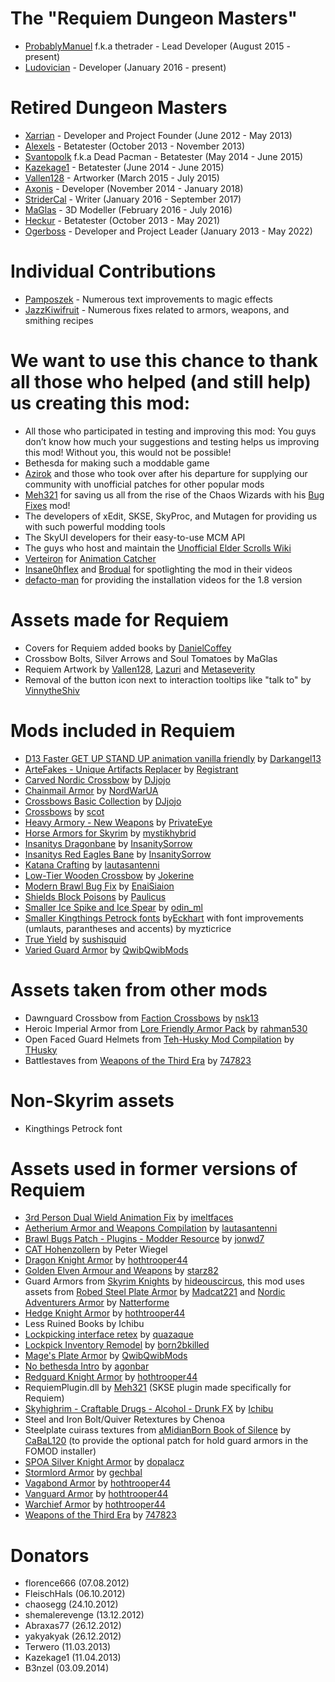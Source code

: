 The "Requiem Dungeon Masters"
=============================

* [ProbablyManuel](https://www.nexusmods.com/users/7388094) f.k.a thetrader - Lead Developer (August 2015 - present)
* [Ludovician](https://www.nexusmods.com/users/1693689) - Developer (January 2016 - present)

Retired Dungeon Masters
=======================

* [Xarrian](https://www.nexusmods.com/users/1303819) - Developer and Project Founder (June 2012 - May 2013)
* [Alexels](https://www.nexusmods.com/users/1715824) - Betatester (October 2013 - November 2013)
* [Svantopolk](https://www.nexusmods.com/users/5135607) f.k.a Dead Pacman - Betatester (May 2014 - June 2015)
* [Kazekage1](https://www.nexusmods.com/users/3066967) - Betatester (June 2014 - June 2015)
* [Vallen128](https://www.nexusmods.com/users/6468378) - Artworker (March 2015 - July 2015)
* [Axonis](http://www.moddb.com/members/axonis) - Developer (November 2014 - January 2018)
* [StriderCal](https://www.nexusmods.com/users/2682781) - Writer (January 2016 - September 2017)
* [MaGlas](https://www.nexusmods.com/users/2073189) - 3D Modeller (February 2016 - July 2016)
* [Heckur](https://www.nexusmods.com/users/134549) - Betatester (October 2013 - May 2021)
* [Ogerboss](https://www.nexusmods.com/users/847294) - Developer and Project Leader (January 2013 - May 2022)

Individual Contributions
========================

* [Pamposzek](https://www.nexusmods.com/skyrimspecialedition/users/14780709) - Numerous text improvements to magic effects
* [JazzKiwifruit](https://www.nexusmods.com/skyrimspecialedition/users/16518979) - Numerous fixes related to armors, weapons, and smithing recipes

We want to use this chance to thank all those who helped (and still help) us creating this mod:
===============================================================================================

* All those who participated in testing and improving this mod: You guys don’t know how much your suggestions and testing helps us improving this mod! Without you, this would not be possible!
* Bethesda for making such a moddable game
* [Azirok](https://www.nexusmods.com/users/4464223) and those who took over after his departure for supplying our community with unofficial patches for other popular mods
* [Meh321](https://www.nexusmods.com/users/2964753) for saving us all from the rise of the Chaos Wizards with his [Bug Fixes](https://www.nexusmods.com/skyrim/mods/76747) mod!
* The developers of xEdit, SKSE, SkyProc, and Mutagen for providing us with such powerful modding tools
* The SkyUI developers for their easy-to-use MCM API
* The guys who host and maintain the [Unofficial Elder Scrolls Wiki](http://www.uesp.net/)
* [Verteiron](https://www.nexusmods.com/users/4118075) for [Animation Catcher](https://www.nexusmods.com/skyrim/mods/38382)
* [Insane0hflex](https://www.youtube.com/user/insane0hflex) and [Brodual](https://www.youtube.com/user/Brodual) for spotlighting the mod in their videos
* [defacto-man](https://www.youtube.com/channel/UC9udLVVyF-hhT1_UFh3GwgQ?&ab_channel=De-FactoMan) for providing the installation videos for the 1.8 version

Assets made for Requiem
=======================

* Covers for Requiem added books by [DanielCoffey](https://www.nexusmods.com/users/3204267)
* Crossbow Bolts, Silver Arrows and Soul Tomatoes by MaGlas
* Requiem Artwork by [Vallen128](https://www.nexusmods.com/users/6468378), [Lazuri](https://www.nexusmods.com/users/506791) and [Metaseverity](https://www.nexusmods.com/users/2174092)
* Removal of the button icon next to interaction tooltips like "talk to" by [VinnytheShiv](https://www.nexusmods.com/users/4717760)

Mods included in Requiem
========================

* [D13 Faster GET UP STAND UP animation vanilla friendly](https://www.nexusmods.com/skyrim/mods/17491) by [Darkangel13](https://www.nexusmods.com/users/771437)
* [ArteFakes - Unique Artifacts Replacer](https://www.nexusmods.com/skyrimspecialedition/mods/41254) by [Registrant](https://www.nexusmods.com/users/2422162)
* [Carved Nordic Crossbow](https://www.nexusmods.com/skyrim/mods/48847) by [DJjojo](https://www.nexusmods.com/users/2977948)
* [Chainmail Armor](https://www.nexusmods.com/skyrimspecialedition/mods/27340) by [NordWarUA](https://www.nexusmods.com/users/53732701)
* [Crossbows Basic Collection](https://www.nexusmods.com/skyrim/mods/23876) by [DJjojo](https://www.nexusmods.com/users/2977948)
* [Crossbows](https://www.nexusmods.com/skyrim/mods/22207) by [scot](https://www.nexusmods.com/users/392488)
* [Heavy Armory - New Weapons](https://www.nexusmods.com/skyrim/mods/21120) by [PrivateEye](https://www.nexusmods.com/users/887024)
* [Horse Armors for Skyrim](https://www.nexusmods.com/skyrim/mods/13348) by [mystikhybrid](https://www.nexusmods.com/users/294935)
* [Insanitys Dragonbane](https://www.nexusmods.com/skyrim/mods/19180) by [InsanitySorrow](https://www.nexusmods.com/users/258945)
* [Insanitys Red Eagles Bane](https://www.nexusmods.com/skyrim/mods/32930) by [InsanitySorrow](https://www.nexusmods.com/users/258945)
* [Katana Crafting](https://www.nexusmods.com/skyrimspecialedition/mods/5306) by [lautasantenni](https://www.nexusmods.com/users/983976)
* [Low-Tier Wooden Crossbow](https://www.nexusmods.com/skyrim/mods/54134) by [Jokerine](https://www.nexusmods.com/users/2543917)
* [Modern Brawl Bug Fix](https://www.nexusmods.com/skyrim/mods/77465) by [EnaiSiaion](https://www.nexusmods.com/users/3959191)
* [Shields Block Poisons](https://www.nexusmods.com/skyrim/mods/79280) by [Paulicus](https://www.nexusmods.com/users/23313089)
* [Smaller Ice Spike and Ice Spear](https://www.nexusmods.com/skyrim/mods/31899) by [odin_ml](https://www.nexusmods.com/users/50001)
* [Smaller Kingthings Petrock fonts](https://www.nexusmods.com/skyrim/mods/20773) by[Eckhart](https://www.nexusmods.com/users/2412528) with font improvements (umlauts, parantheses and accents) by myzticrice
* [True Yield](https://www.nexusmods.com/skyrim/mods/7252) by [sushisquid](https://www.nexusmods.com/users/851501)
* [Varied Guard Armor](https://www.nexusmods.com/skyrim/mods/96744) by [QwibQwibMods](https://www.nexusmods.com/users/57153782)

Assets taken from other mods
============================

* Dawnguard Crossbow from [Faction Crossbows](https://www.nexusmods.com/skyrim/mods/58704/) by [nsk13](https://www.nexusmods.com/users/3373573)
* Heroic Imperial Armor from [Lore Friendly Armor Pack](https://www.nexusmods.com/skyrim/mods/6684) by [rahman530](https://www.nexusmods.com/users/3052977)
* Open Faced Guard Helmets from [Teh-Husky Mod Compilation](https://www.nexusmods.com/skyrim/mods/32226) by [THusky](https://www.nexusmods.com/users/5226693)
* Battlestaves from [Weapons of the Third Era](https://requiem.atlassian.net/wiki/skyrim.nexusmods.com/mods/3871) by [747823](https://www.nexusmods.com/users/3186836)

Non-Skyrim assets
=================

* Kingthings Petrock font

Assets used in former versions of Requiem
=========================================

* [3rd Person Dual Wield Animation Fix](https://www.nexusmods.com/skyrim/mods/248) by [imeltfaces](https://www.nexusmods.com/users/1073116)
* [Aetherium Armor and Weapons Compilation](https://www.nexusmods.com/skyrim/mods/23530) by [lautasantenni](https://www.nexusmods.com/users/983976)
* [Brawl Bugs Patch - Plugins - Modder Resource](https://requiem.atlassian.net/wiki/skyrim.nexusmods.com/mods/24020) by [jonwd7](https://www.nexusmods.com/users/2492841)
* [CAT Hohenzollern](http://www.peter-wiegel.de/CATHohenzollern.html) by Peter Wiegel
* [Dragon Knight Armor](https://www.nexusmods.com/skyrim/mods/28287) by [hothtrooper44](https://www.nexusmods.com/users/3656551)
* [Golden Elven Armour and Weapons](https://www.nexusmods.com/skyrim/mods/31638) by [starz82](https://www.nexusmods.com/users/601350)
* Guard Armors from [Skyrim Knights](https://www.nexusmods.com/skyrim/mods/28044) by [hideouscircus](https://www.nexusmods.com/users/2130985), this mod uses assets from [Robed Steel Plate Armor](https://www.nexusmods.com/skyrim/mods/10506) by [Madcat221](https://www.nexusmods.com/users/115378) and [Nordic Adventurers Armor](https://www.nexusmods.com/skyrim/mods/27068) by [Natterforme](https://www.nexusmods.com/users/2102930) 
* [Hedge Knight Armor](https://www.nexusmods.com/skyrim/mods/13961/) by [hothtrooper44](https://www.nexusmods.com/users/3656551)
* Less Ruined Books by Ichibu
* [Lockpicking interface retex](https://www.nexusmods.com/skyrim/mods/2845) by [quazaque](https://www.nexusmods.com/users/2401225)
* [Lockpick Inventory Remodel](https://www.nexusmods.com/skyrim/mods/13901) by [born2bkilled](https://www.nexusmods.com/users/255383)
* [Mage's Plate Armor](https://www.nexusmods.com/skyrim/mods/92916) by [QwibQwibMods](https://www.nexusmods.com/users/57153782)
* [No bethesda Intro](https://www.nexusmods.com/skyrim/mods/20020) by [agonbar](https://www.nexusmods.com/users/1898333)
* [Redguard Knight Armor](https://www.nexusmods.com/skyrim/mods/13500) by [hothtrooper44](https://www.nexusmods.com/users/3656551)
* RequiemPlugin.dll by [Meh321](https://www.nexusmods.com/users/2964753) (SKSE plugin made specifically for Requiem)
* [Skyhighrim - Craftable Drugs - Alcohol - Drunk FX](https://www.nexusmods.com/skyrim/mods/22287) by [Ichibu](https://www.nexusmods.com/users/2063119)
* Steel and Iron Bolt/Quiver Retextures by Chenoa
* Steelplate cuirass textures from [aMidianBorn Book of Silence](https://www.nexusmods.com/skyrim/mods/24909) by [CaBaL120](https://www.nexusmods.com/users/571605) (to provide the optional patch for hold guard armors in the FOMOD installer)
* [SPOA Silver Knight Armor](https://www.nexusmods.com/skyrim/mods/32275) by [dopalacz](https://www.nexusmods.com/users/3478029)
* [Stormlord Armor](https://www.nexusmods.com/skyrim/mods/40216) by [gechbal](https://www.nexusmods.com/users/3054798)
* [Vagabond Armor](https://www.nexusmods.com/skyrim/mods/13230) by [hothtrooper44](https://www.nexusmods.com/users/3656551)
* [Vanguard Armor](https://www.nexusmods.com/skyrim/mods/16238/) by [hothtrooper44](https://www.nexusmods.com/users/3656551)
* [Warchief Armor](https://www.nexusmods.com/skyrim/mods/13366) by [hothtrooper44](https://www.nexusmods.com/users/3656551)
* [Weapons of the Third Era](https://requiem.atlassian.net/wiki/skyrim.nexusmods.com/mods/3871) by [747823](https://www.nexusmods.com/users/3186836)

Donators
========

* florence666 (07.08.2012)
* FleischHals (06.10.2012)
* chaosegg (24.10.2012)
* shemalerevenge (13.12.2012)
* Abraxas77 (26.12.2012)
* yakyakyak (26.12.2012)
* Terwero (11.03.2013)
* Kazekage1 (11.04.2013)
* B3nzel (03.09.2014)
